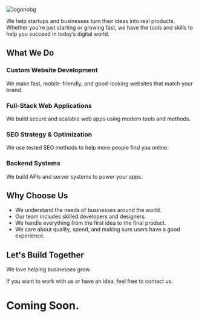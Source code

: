 
![logonobg](https://github.com/user-attachments/assets/67cc3e05-af7a-46b1-b26d-2cb29304ccd9)

We help startups and businesses turn their ideas into real products. Whether you're just starting or growing fast, we have the tools and skills to help you succeed in today’s digital world.

## What We Do

### Custom Website Development  
We make fast, mobile-friendly, and good-looking websites that match your brand.

### Full-Stack Web Applications  
We build secure and scalable web apps using modern tools and methods.

### SEO Strategy & Optimization  
We use tested SEO methods to help more people find you online.

### Backend Systems  
We build APIs and server systems to power your apps.

## Why Choose Us

- We understand the needs of businesses around the world.  
- Our team includes skilled developers and designers.  
- We handle everything from the first idea to the final product.  
- We care about quality, speed, and making sure users have a good experience.

## Let's Build Together

We love helping businesses grow.

If you want to work with us or have an idea, feel free to contact us.

# Coming Soon.
